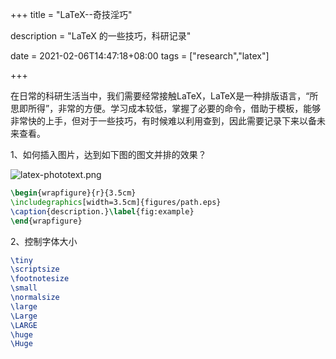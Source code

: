+++
title = "LaTeX--奇技淫巧"

description = "LaTeX 的一些技巧，科研记录"

date = 2021-02-06T14:47:18+08:00
tags = ["research","latex"]

+++

在日常的科研生活当中，我们需要经常接触LaTeX，LaTeX是一种排版语言，“所思即所得”，非常的方便。学习成本较低，掌握了必要的命令，借助于模板，能够非常快的上手，但对于一些技巧，有时候难以利用查到，因此需要记录下来以备未来查看。

1、如何插入图片，达到如下图的图文并排的效果？

![latex-phototext.png](/images/latex-phototext.png "LaTeX·图文并排")

```latex
\begin{wrapfigure}{r}{3.5cm}
\includegraphics[width=3.5cm]{figures/path.eps}
\caption{description.}\label{fig:example}
\end{wrapfigure} 
```

2、控制字体大小

```latex
\tiny
\scriptsize
\footnotesize
\small
\normalsize
\large
\Large
\LARGE
\huge
\Huge
```

